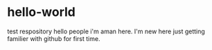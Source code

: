 # hello-world
test respository
hello people i'm aman here.
I'm new here just getting familier with github for first time.
